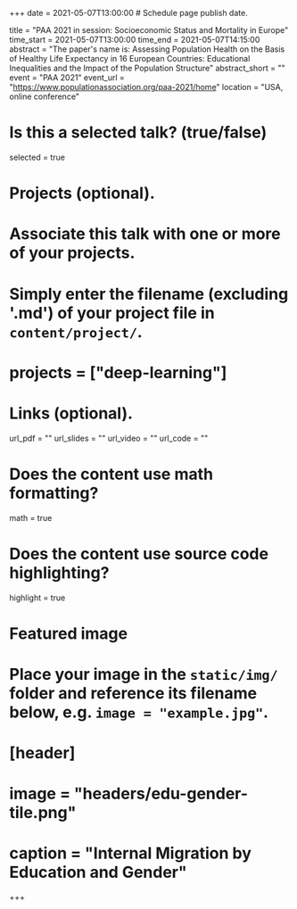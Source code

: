 +++
date = 2021-05-07T13:00:00  # Schedule page publish date.

title = "PAA 2021 in session: Socioeconomic Status and Mortality in Europe"
time_start = 2021-05-07T13:00:00
time_end = 2021-05-07T14:15:00
abstract = "The paper's name is: Assessing Population Health on the Basis of Healthy Life Expectancy in 16 European Countries: Educational Inequalities and the Impact of the Population Structure"
abstract_short = ""
event = "PAA 2021"
event_url = "https://www.populationassociation.org/paa-2021/home"
location = "USA, online conference"

# Is this a selected talk? (true/false)
selected = true

# Projects (optional).
#   Associate this talk with one or more of your projects.
#   Simply enter the filename (excluding '.md') of your project file in `content/project/`.
# projects = ["deep-learning"]

# Links (optional).
url_pdf = ""
url_slides = ""
url_video = ""
url_code = ""

# Does the content use math formatting?
math = true

# Does the content use source code highlighting?
highlight = true

# Featured image
# Place your image in the `static/img/` folder and reference its filename below, e.g. `image = "example.jpg"`.
# [header]
# image = "headers/edu-gender-tile.png"
# caption = "Internal Migration by Education and Gender"


+++

